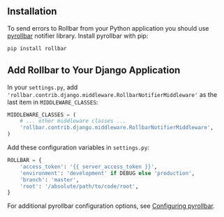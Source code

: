 ## Installation

To send errors to Rollbar from your Python application you should use 
[pyrollbar](http://github.com/rollbar/pyrollbar) notifier library. Install pyrollbar with pip:

```python
pip install rollbar
```

## Add Rollbar to Your Django Application

In your ``settings.py``, add ``'rollbar.contrib.django.middleware.RollbarNotifierMiddleware'`` as the last item in ``MIDDLEWARE_CLASSES``:

```python
MIDDLEWARE_CLASSES = (
    # ... other middleware classes ...
    'rollbar.contrib.django.middleware.RollbarNotifierMiddleware',
)
```

Add these configuration variables in ``settings.py``:

```python
ROLLBAR = {
    'access_token': '{{ server_access_token }}',
    'environment': 'development' if DEBUG else 'production',
    'branch': 'master',
    'root': '/absolute/path/to/code/root',
}
```

For additional pyrollbar configuration options, see [Configuring pyrollbar](https://github.com/rollbar/pyrollbar).
